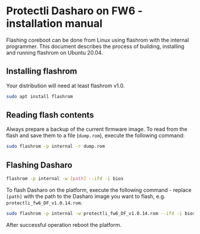 # Protectli Dasharo on FW6 - installation manual

Flashing coreboot can be done from Linux using flashrom with the internal
programmer. This document describes the process of building, installing and
running flashrom on Ubuntu 20.04.

## Installing flashrom

Your distribution will need at least flashrom v1.0.

```bash
sudo apt install flashrom
```

## Reading flash contents

Always prepare a backup of the current firmware image. To read from the flash
and save them to a file (`dump.rom`), execute the following command:

```bash
sudo flashrom -p internal -r dump.rom
```

## Flashing Dasharo

```bash
flashrom -p internal -w [path] --ifd -i bios
```

To flash Dasharo on the platform, execute the following command - replace `[path]`
with the path to the Dasharo image you want to flash, e.g. `protectli_fw6_DF_v1.0.14.rom`.

```bash
sudo flashrom -p internal -w protectli_fw6_DF_v1.0.14.rom --ifd -i bios
```

After successful operation reboot the platform.

